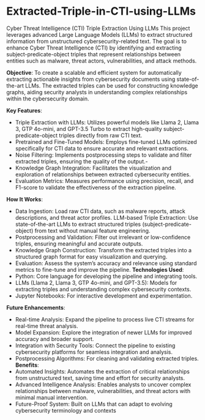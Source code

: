 # Extracted-Triple-in-CTI-using-LLMs
Cyber Threat Intelligence (CTI) Triple Extraction Using LLMs
This project leverages advanced Large Language Models (LLMs) to extract structured information from unstructured cybersecurity-related text. The goal is to enhance Cyber Threat Intelligence (CTI) by identifying and extracting subject-predicate-object triples that represent relationships between entities such as malware, threat actors, vulnerabilities, and attack methods.

**Objective**:
To create a scalable and efficient system for automatically extracting actionable insights from cybersecurity documents using state-of-the-art LLMs. The extracted triples can be used for constructing knowledge graphs, aiding security analysts in understanding complex relationships within the cybersecurity domain.

**Key Features**:
- Triple Extraction with LLMs: Utilizes powerful models like Llama 2, Llama 3, GTP 4o-mini, and GPT-3.5 Turbo to extract high-quality subject-predicate-object triples directly from raw CTI text.
- Pretrained and Fine-Tuned Models: Employs fine-tuned LLMs optimized specifically for CTI data to ensure accurate and relevant extractions.
- Noise Filtering: Implements postprocessing steps to validate and filter extracted triples, ensuring the quality of the output.- 
- Knowledge Graph Integration: Facilitates the visualization and exploration of relationships between extracted cybersecurity entities.
- Evaluation Metrics: Measures performance using precision, recall, and F1-score to validate the effectiveness of the extraction pipeline.
  
**How It Works**:
- Data Ingestion: Load raw CTI data, such as malware reports, attack descriptions, and threat actor profiles.
LLM-based Triple Extraction: Use state-of-the-art LLMs to extract structured triples (subject-predicate-object) from text without manual feature engineering.
- Postprocessing and Validation: Filter out irrelevant or low-confidence triples, ensuring meaningful and accurate outputs.
- Knowledge Graph Construction: Transform the extracted triples into a structured graph format for easy visualization and querying.
- Evaluation: Assess the system’s accuracy and relevance using standard metrics to fine-tune and improve the pipeline.
**Technologies Used**:
- Python: Core language for developing the pipeline and integrating tools.
- LLMs (Llama 2, Llama 3, GTP 4o-mini, and GPT-3.5): Models for extracting triples and understanding complex cybersecurity contexts.
- Jupyter Notebooks: For interactive development and experimentation.

**Future Enhancements**:
- Real-time Analysis: Expand the pipeline to process live CTI streams for real-time threat analysis.
- Model Expansion: Explore the integration of newer LLMs for improved accuracy and broader support.
- Integration with Security Tools: Connect the pipeline to existing cybersecurity platforms for seamless integration and analysis.
- Postprocessing Algorithms: For cleaning and validating extracted triples.
**Benefits**:
- Automated Insights: Automates the extraction of critical relationships from unstructured text, saving time and effort for security analysts.
- Advanced Intelligence Analysis: Enables analysts to uncover complex relationships between malware, vulnerabilities, and threat actors with minimal manual intervention.
- Future-Proof System: Built on LLMs that can adapt to evolving cybersecurity terminology and contexts
